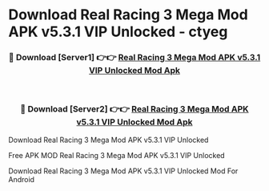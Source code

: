 # Download Real Racing 3 Mega Mod APK v5.3.1 VIP Unlocked - ctyeg



<div align="center">
<h3>🔴 Download [Server1] 👉👉 <a href="https://momento.my/?title=Real_Racing_3_Mega_Mod_APK_v5.3.1_VIP_Unlocked">Real Racing 3 Mega Mod APK v5.3.1 VIP Unlocked Mod Apk</a></h3><br>

<h3>🔴 Download [Server2] 👉👉 <a href="https://momento.my/?title=Real_Racing_3_Mega_Mod_APK_v5.3.1_VIP_Unlocked">Real Racing 3 Mega Mod APK v5.3.1 VIP Unlocked Mod Apk</a></h3>
</div>



Download Real Racing 3 Mega Mod APK v5.3.1 VIP Unlocked 

Free APK MOD Real Racing 3 Mega Mod APK v5.3.1 VIP Unlocked 

Download Real Racing 3 Mega Mod APK v5.3.1 VIP Unlocked Mod For Android
